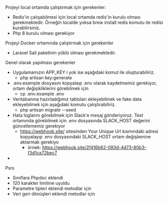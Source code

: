 Projeyi local ortamda çalıştırmak için gerekenler:

- Redis'in çalışabilmesi için local ortamda redis'in kurulu olması gerekmektedir. Örneğin localde yoksa brew install redis komutu ile redisi kurabilirsiniz.
- Php 8 kurulu olması gerekiyor

Projeyi Docker ortamında çalıştırmak için gerekenler

- Laravel Sail paketinin yüklü olması gerekmektedir.



Genel olarak yapılması gerekenler

- Uygulamamızın APP_KEY i yok ise aşağıdaki komut ile oluşturabiliriz. 
  - php artisan key:generate 
- .env.example dosyasını kopyalaıp .env olarak kaydetmemiz gerekiyor, ortam değişikliklerini görebilmek için
  - cp .env.example .env
- Veritabanına hazırladığımız tabloları ekleyebilmek ve fake data ekleyebilmek için aşağıdaki komutu çalıştırabiliriz.
  - php artisan migrate --seed
- Hata loglarını görebilmek için Slack'e mesaj gönderiyoruz. Test ortamında görebilmek için .env dosyasında SLACK_HOST değerini güncellememiz gerekiyor
  - https://webhook.site/ sitesinden Your Unique Url kısmındaki adresi kopyalayıp .env dosyasındaki SLACK_HOST ortam değişkenine aktarmak gerekiyo
    - örnek: https://webhook.site/2f416b62-093d-4d73-80b3-f3d1ca72bec7
- 

Psrs

- Sınıflara Phpdoc eklendi
- 120 karakter limitine uyuldu
- Parametre tipleri eklendi metodlar için
- Veri geri dönüşleri eklendi metodlar için
